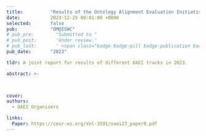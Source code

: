 ```yaml
---
title:          "Results of the Ontology Alignment Evaluation Initiative 2023"
date:           2023-12-25 00:01:00 +0800
selected:       false
pub:            "OM@ISWC"
# pub_pre:        "Submitted to "
# pub_post:       'Under review.'
# pub_last:       ' <span class="badge badge-pill badge-publication badge-success">Best Resource Paper Candidate</span>'
pub_date:       "2023"

tldr: A joint report for results of different OAEI tracks in 2023.

abstract: >-
  


cover: 
authors:
  - OAEI Organisers

links:
  Paper: https://ceur-ws.org/Vol-3591/oaei23_paper0.pdf
---
```

